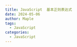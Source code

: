 ```yaml
---
title: JavaScript  基本正则表达式
date: 2024-05-06
author: Maple
tags:
  - JavaScript
categories:
  - JavaScript
---
```



